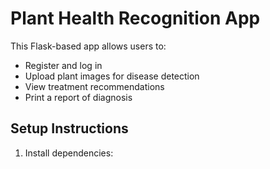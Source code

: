 # Plant Health Recognition App

This Flask-based app allows users to:
- Register and log in
- Upload plant images for disease detection
- View treatment recommendations
- Print a report of diagnosis

## Setup Instructions

1. Install dependencies:
